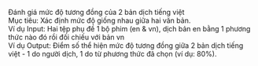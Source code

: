 Đánh giá mức độ tương đồng của 2 bản dịch tiếng việt <br />
Mục tiêu: Xác định mức độ giống nhau giữa hai văn bản. <br />
Ví dụ Input: Hai tệp phụ đề 1 bộ phim (en & vn), dịch bản en bằng 1 phương thức nào đó rồi đối chiếu với bản vn <br />
Ví dụ Output: Điểm số thể hiện mức độ tương đồng giữa 2 bản dịch tiếng việt - 1 do người dịch, 1 do từ phương thức đã chọn (ví dụ: 80%).
